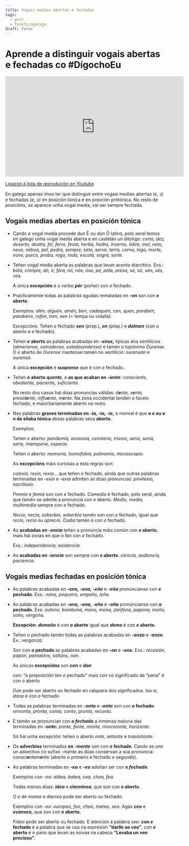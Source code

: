 ```yaml
---
title: Vogais medias abertas e fechadas
tags:
  - post
  - fonéticagalega
draft: false
---
```

# Aprende a distinguir vogais abertas e fechadas co #DígochoEu

<iframe width="560" height="315" src="https://www.youtube.com/embed/videoseries?list=PLPJdEqiyl2dDQCP7S74R5yHZvI017RTQ_" title="YouTube video player" frameborder="0" allow="accelerometer; autoplay; clipboard-write; encrypted-media; gyroscope; picture-in-picture" allowfullscreen></iframe>

[Ligazón á lista de reprodución en Youtube](https://www.youtube.com/playlist?list=PLPJdEqiyl2dDQCP7S74R5yHZvI017RTQ_)

En galego apenas imos ter que distinguir entre vogais medias abertas (ε, ᴐ) e fechadas (e, o) en posición tónica e en posición pretónica. No resto de posicións, se aparece unha vogal media, vai ser sempre fechada.

## Vogais medias abertas en posición tónica

* Cando a vogal media procede dun Ĕ ou dun Ŏ latino, polo xeral temos en galego unha vogal media aberta e en castelán un ditongo: *certo, dez, deserto, destra, fel, ferro, festa, herba, hedra, inverno, lebre, mel, neto, neve, néboa, pel, pedra, sempre, sete, servo, terra, corno, logo, morte, nove, porco, proba, rogo, roda, escola, sogra, sorte.*
* Teñen vogal media aberta as palabras que levan acento diacrítico. Exs.: *bóla, cómpre, dó, é, fóra, nó, nós, óso, pé, póla, présa, sé, só, vén, vés, vós.*

  A única **excepción** é o verbo ***pór*** (poñer) con *o* fechado.
* Practicamente todas as palabras agudas rematadas en ***\-en*** son con ***e* aberto**. 

  Exemplos: *alén, alguén, amén, ben, cadaquén, cen, quen, parabén, parabéns, refén, tren, sen* (= tempa ou vidalla).

  Excepcións: Teñen *e* fechado ***sen*** (prep.), ***en*** (prep.) e ***dolmen*** (con *o* aberto e *e* fechado).
* Teñen ***e* aberto** as palabras acabadas en ***\-ense,*** típicas dos xentilicios (*almeriense, estradense, estadounidense)* e tamén o topónimo *Ourense.* O *e* aberto de *Ourense* mantense tamén no xentilicio: *ourensán* e *ourensá.*

  A única **excepción** é ***suspense*** que é con *e* fechado.
* Teñen ***e*** **aberto** ***quente***, e **as que acaban en** ***-iente***: *consciente, obediente, paciente, suficiente.*

  No resto dos casos hai dúas pronuncias válidas: *d**e**nte, x**e**nte, presid**e**nte, influ**e**nte, m**e**nte.* Na zona occidental tenden a facelo fechado, e maioritariamente aberto no resto.
* Nas palabras **graves terminadas en *\-ia, -io, -ie,*** o normal é que **o *e* ou o *o* da sílaba tónica** desas palabras sexa **aberto**.

  Exemplos:

  Teñen *e* aberto: *pandemia, anorexia, cemiterio, trienio, serio, seria, serie, intemperie, especie.*

  Teñen *o* aberto: *memoria, homofobia, polinomio, microscopio.*

  As **excepcións** máis curiosas a esta regras son:

  *colexio, rexio, rexia...* que teñen *e* fechado, aínda que outras palabras terminadas en *\-exio* e *\-exia* admiten as dúas pronuncias: *privilexio, sacrilexio.*

  *Premio* e *femia* son con *e* fechado. *Comedia* é fechado, polo xeral, aínda que tamén se admite a pronuncia con *e* aberto. *Medio, media, multimedia* sempre con *e* fechado.

  *Necio, necia, soberbio, soberbia* tamén son con *e* fechado, igual que *recio, recia* ou *aprecio. Codia* tamén é con *o* fechado.
* As **acabadas en *\-encia*** teñen a pronuncia máis común con ***e* aberto**, mais hai zonas en que o fan con *e* fechado.

  Exs.: *independencia, asistencia.*
* As **acabadas en *\-iencia*** son sempre con ***e* aberto**: *ciencia, audiencia, paciencia.*





## Vogais medias fechadas en posición tónica

* As palabras acabadas en **\-*eno, -ena, -eño*** e **\-*eña*** pronúncianse con ***e* pechado**. Exs.: *neno, pequeno, empeño, leña.*
* As palabras acabadas en **\-*ono, -ona, -oño*** e ***\-oña*** pronúncianse con ***o* pechado.** Exs: *outono, bombona, mono, mona, zanfona, papona, moño, soño, vergoña.*

  **Excepción**: ***demoño*** é con ***o* aberto** igual que ***demo*** é con ***e* aberto**.
* Teñen *o* pechado tamén todas as palabras acabadas en ***\-onza*** e ***\-onzo***. Ex.: *vergonza.*

  Son con ***o* pechado** as palabras acabadas en ***\-on*** e **\-*ons.*** Exs.: *recesión, papón, pantalóns, saltóns, non.*

  As únicas **excepcións** son ***con*** e ***don***

  *con:* “a preposición ten *o* pechado” mais *con* co significado de “pena” é con *o* aberto

  *Don* pode ser aberto ou fechado en calquera dos significados. Iso si, *dona* é con *o* fechado
* Todas as palabras terminadas en ***-onta*** e ***-onto*** son con ***o* fechado**: *remonta, pronta, conta, conto, pronto, reconto.*
* E tamén se pronuncian con ***o fechado*** a inmensa maioría das terminadas en ***-onte:*** *ponte, fonte, monte, rinoceronte, horizonte.*

  Só hai unha excepción: teñen o aberto *onte, antonte* e *trasantonte.*
* Os **adverbios** terminados **en** ***-mente*** son con ***e*** **fechado**. Cando se une un adxectivo co sufixo *\-mente* as dúas conservan a súa pronuncia: consci**e**ntem**e**nte (aberto o primeiro e fechado o segundo).
* As palabras terminadas en ***\-ea*** e ***\-eo*** adoitan ser con ***e fechado***. 

  Exemplos con *\-ea: aldea, batea, cea, chea, fea.* 

  Todas menos dúas: ***idea*** e ***cheminea***, que son con ***e* aberto**. 

  O *e* de *marea* e *diarrea* pode ser aberto ou fechado.

  Exemplos con *-eo: europeo, feo, cheo, mareo, xeo.* Agás ***ceo*** e ***evanxeo,*** que son con ***e* aberto**. 

  *Fideo* pode ser aberto ou fechado. E atención á palabra *veo:* **con *e* fechado** é a palabra que se usa na expresión **“darlle ao veo”**, con ***e* aberto** é o pano que levan as noivas na cabeza **“Levaba un veo precioso”.**